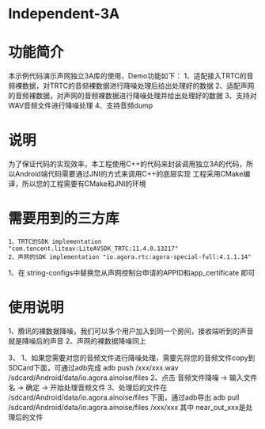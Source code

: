 # Independent-3A
# 功能简介
本示例代码演示声网独立3A库的使用，Demo功能如下：
    1、适配接入TRTC的音频裸数据，对TRTC的音频裸数据进行降噪处理后给出处理好的数据
    2、适配声网的音频裸数据，对声网的音频裸数据进行降噪处理并给出处理好的数据
    3、支持对WAV音频文件进行降噪处理
    4、支持音频dump

# 说明
为了保证代码的实现效率，本工程使用C++的代码来封装调用独立3A的代码，所以Android端代码需要通过JNI的方式来调用C++的底层实现
工程采用CMake编译，所以您的工程需要有CMake和JNI的环境

# 需要用到的三方库
    1、TRTC的SDK implementation "com.tencent.liteav:LiteAVSDK_TRTC:11.4.0.13217"
    2、声网的SDK implementation "io.agora.rtc:agora-special-full:4.1.1.14"

1、在 string-configs中替换您从声网控制台申请的APPID和app_certificate 即可

# 使用说明
1、腾讯的裸数据降噪，我们可以多个用户加入到同一个房间，接收端听到的声音就是降噪后的声音
2、声网的裸数据降噪同上

3、
    1、如果您需要对您的音频文件进行降噪处理，需要先将您的音频文件copy到SDCard下面，可通过adb完成
    adb push /xxx/xxx.wav /sdcard/Android/data/io.agora.ainoise/files
    2、点击 音频文件降噪 -> 输入文件名 -> 确定 -> 开始处理音频文件
    3、处理后的文件在 /sdcard/Android/data/io.agora.ainoise/files 下面，通过adb导出
    adb pull /sdcard/Android/data/io.agora.ainoise/files /xxx/xxx
    其中 near_out_xxx是处理后的文件




